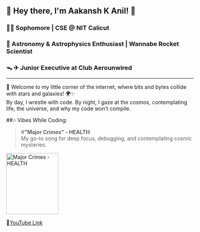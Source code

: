 ## 🌌 Hey there, I'm Aakansh K Anil! 🚀

### 👨‍💻 Sophomore | CSE @ NIT Calicut  
### 🌠 Astronomy & Astrophysics Enthusiast | Wannabe Rocket Scientist  
### ᯓ ✈︎ Junior Executive at Club Aerounwired

---
  
👋 Welcome to my little corner of the internet, where bits and bytes collide with stars and galaxies! 🌍✨  
By day, I wrestle with code. By night, I gaze at the cosmos, contemplating life, the universe, and why my code won’t compile.  

##🎶 Vibes While Coding:
> #**"Major Crimes" - HEALTH**  
> My go-to song for deep focus, debugging, and contemplating cosmic mysteries.  

<p align="left">
  <a href="https://www.youtube.com/watch?v=U6PSsSM1swQ">
    <img src="https://upload.wikimedia.org/wikipedia/en/9/9f/Cyberpunk_2077_box_art.jpg" alt="Major Crimes - HEALTH" width="140" height="164.5">
  </a>
</p>

🔗[YouTube Link](https://www.youtube.com/watch?v=U6PSsSM1swQ)
